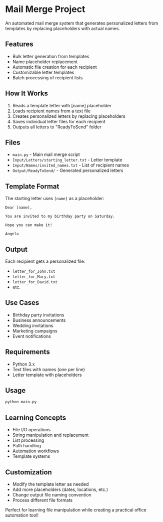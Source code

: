 # Mail Merge Project

An automated mail merge system that generates personalized letters from templates by replacing placeholders with actual names.

## Features
- Bulk letter generation from templates
- Name placeholder replacement
- Automatic file creation for each recipient
- Customizable letter templates
- Batch processing of recipient lists

## How It Works
1. Reads a template letter with [name] placeholder
2. Loads recipient names from a text file
3. Creates personalized letters by replacing placeholders
4. Saves individual letter files for each recipient
5. Outputs all letters to "ReadyToSend" folder

## Files
- `main.py` - Main mail merge script
- `Input/Letters/starting_letter.txt` - Letter template
- `Input/Names/invited_names.txt` - List of recipient names
- `Output/ReadyToSend/` - Generated personalized letters

## Template Format
The starting letter uses `[name]` as a placeholder:
```
Dear [name],

You are invited to my birthday party on Saturday.

Hope you can make it!

Angela
```

## Output
Each recipient gets a personalized file:
- `letter_for_John.txt`
- `letter_for_Mary.txt`
- `letter_for_David.txt`
- etc.

## Use Cases
- Birthday party invitations
- Business announcements
- Wedding invitations
- Marketing campaigns
- Event notifications

## Requirements
- Python 3.x
- Text files with names (one per line)
- Letter template with placeholders

## Usage
```bash
python main.py
```

## Learning Concepts
- File I/O operations
- String manipulation and replacement
- List processing
- Path handling
- Automation workflows
- Template systems

## Customization
- Modify the template letter as needed
- Add more placeholders (dates, locations, etc.)
- Change output file naming convention
- Process different file formats

Perfect for learning file manipulation while creating a practical office automation tool!